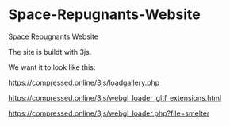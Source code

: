# Space-Repugnants-Website
Space Repugnants Website

The site is buildt with 3js.



We want it to look like this:

https://compressed.online/3js/loadgallery.php

https://compressed.online/3js/webgl_loader_gltf_extensions.html

https://compressed.online/3js/webgl_loader.php?file=smelter
